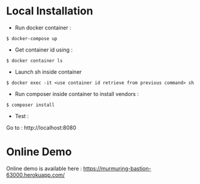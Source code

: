 # Local Installation 

* Run docker container : 

```
$ docker-compose up
```

* Get container id using :
```
$ docker container ls  
```

* Launch sh inside container
```
$ docker exec -it <use container id retrieve from previous command> sh
```

* Run composer inside container to install vendors :
```
$ composer install
```

* Test :

Go to : http://localhost:8080

# Online Demo

Online demo is available here : https://murmuring-bastion-63000.herokuapp.com/